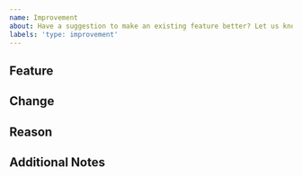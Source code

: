 ```yaml
---
name: Improvement
about: Have a suggestion to make an existing feature better? Let us know!
labels: 'type: improvement'
---
```


## Feature
<!-- Which feature would you like to modify? -->



## Change
<!-- What change would you like to make to it? -->



## Reason
<!-- Why do you want to make this change? -->



## Additional Notes
<!-- Anything else relevant to add can go here -->


